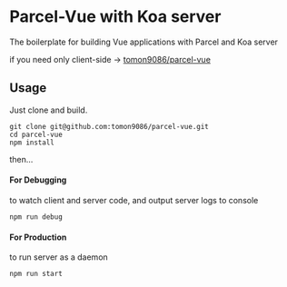 # Parcel-Vue with Koa server
The boilerplate for building Vue applications with Parcel and Koa server

if you need only client-side -> [tomon9086/parcel-vue](https://github.com/tomon9086/parcel-vue)

## Usage
Just clone and build.

```shell=
git clone git@github.com:tomon9086/parcel-vue.git
cd parcel-vue
npm install
```

then...

#### For Debugging
to watch client and server code, and output server logs to console

```shell=
npm run debug
```

#### For Production
to run server as a daemon

```shell=
npm run start
```
